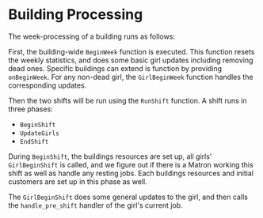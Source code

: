 # Building Processing
The week-processing of a building runs as follows:

First, the building-wide `BeginWeek` function is executed. This function resets the weekly statistics,
and does some basic girl updates including removing dead ones. Specific buildings can extend is 
function by providing `onBeginWeek`. For any non-dead girl, the `GirlBeginWeek` function handles the
corresponding updates.

Then the two shifts will be run using the `RunShift` function. A shift runs in three phases:
* `BeginShift`
* `UpdateGirls`
* `EndShift`

During `BeginShift`, the buildings resources are set up, all girls' `GirlBeginShift` is called, and
we figure out if there is a Matron working this shift as well as handle any resting jobs. Each buildings
resources and initial customers are set up in this phase as well.

The `GirlBeginShift` does some general updates to the girl, and then calls the `handle_pre_shift` handler of
the girl's current job.


